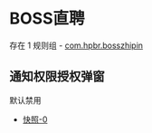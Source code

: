 # BOSS直聘

存在 1 规则组 - [com.hpbr.bosszhipin](/src/apps/com.hpbr.bosszhipin.ts)

## 通知权限授权弹窗

默认禁用

- [快照-0](https://i.gkd.li/import/13440781)
